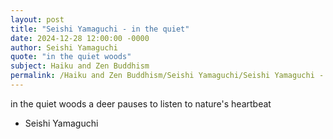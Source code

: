 ```yaml
---
layout: post
title: "Seishi Yamaguchi - in the quiet"
date: 2024-12-28 12:00:00 -0000
author: Seishi Yamaguchi
quote: "in the quiet woods"
subject: Haiku and Zen Buddhism
permalink: /Haiku and Zen Buddhism/Seishi Yamaguchi/Seishi Yamaguchi - in the quiet
---
```


in the quiet woods
a deer pauses to listen
to nature's heartbeat

- Seishi Yamaguchi
